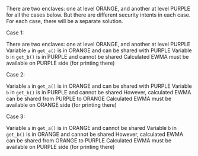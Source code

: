 There are two enclaves: one at level ORANGE, and another at level PURPLE for
all the cases below.  But there are different security intents in each case.
For each case, there will be a separate solution.

Case 1:

There are two enclaves: one at level ORANGE, and another at level PURPLE
Variable `a` in `get_a()` is in ORANGE and can be shared with PURPLE
Variable `b` in `get_b()` is in PURPLE and cannot be shared
Calculated EWMA must be available on PURPLE side (for printing there)

Case 2:

Variable `a` in `get_a()` is in ORANGE and can be shared with PURPLE
Variable `b` in `get_b()` is in PURPLE and cannot be shared
However, calculated EWMA can be shared from PURPLE to ORANGE
Calculated EWMA must be available on ORANGE side (for printing there)

Case 3:

Variable `a` in `get_a()` is in ORANGE and cannot be shared 
Variable `b` in `get_b()` is in ORANGE and cannot be shared 
However, calculated EWMA can be shared from ORANGE to PURPLE
Calculated EWMA must be available on PURPLE side (for printing there)


